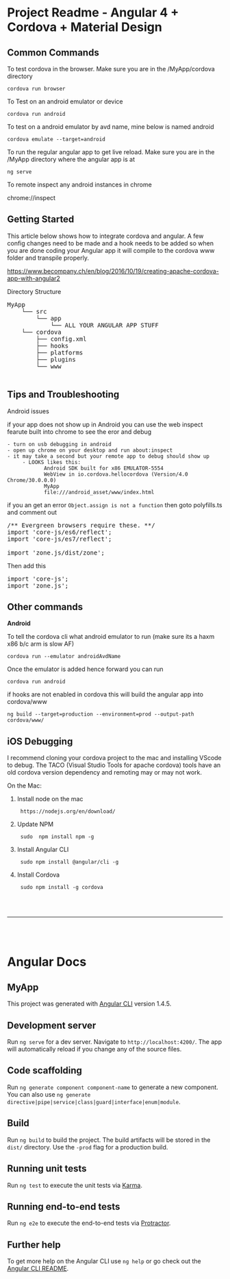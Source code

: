 Project Readme - Angular 4 + Cordova + Material Design
=======================================================

## Common Commands

To test cordova in the browser. Make sure you are in the /MyApp/cordova directory

`cordova run browser`

To Test on an android emulator or device

`cordova run android`

To test on a android emulator by avd name, mine below is named android

`cordova emulate --target=android`

To run the regular angular app to get live reload. Make sure you are in the /MyApp directory where the angular app is at

`ng serve`

To remote inspect any android instances in chrome

chrome://inspect

## Getting Started 

This article below shows how to integrate cordova and angular. A few config changes need to be made and a hook needs to be added so when you are done coding your Angular app it will compile to the cordova www folder and transpile properly.

https://www.becompany.ch/en/blog/2016/10/19/creating-apache-cordova-app-with-angular2

Directory Structure

<pre>
MyApp
    └── src
        └── app
            └── ALL YOUR ANGULAR APP STUFF
    └── cordova
        ├── config.xml
        ├── hooks
        ├── platforms
        ├── plugins
        └── www

</pre>

## Tips and Troubleshooting
Android issues

if your app does not show up in Android you can use the web inspect fearute built into chrome to see the eror and debug

    - turn on usb debugging in android
    - open up chrome on your desktop and run about:inspect
    - it may take a second but your remote app to debug should show up
         - LOOKS likes this:
                Android SDK built for x86 EMULATOR-5554
                WebView in io.cordova.hellocordova (Version/4.0 Chrome/30.0.0.0)
                MyApp
                file:///android_asset/www/index.html


if you an get an error `Object.assign is not a function` 
then goto polyfills.ts and comment out

<pre>
/** Evergreen browsers require these. **/
import 'core-js/es6/reflect';
import 'core-js/es7/reflect';

import 'zone.js/dist/zone'; 
</pre>

Then add this 
<pre>
import 'core-js';
import 'zone.js';
</pre>



## Other commands

**Android**

To tell the cordova cli what android emulator to run (make sure its a haxm x86 b/c arm is slow AF)

    cordova run --emulator androidAvdName

Once the emulator is added hence forward you can run

    cordova run android

if hooks are not enabled in cordova this will build the angular app into cordova/www

    ng build --target=production --environment=prod --output-path cordova/www/


## iOS Debugging

I recommend cloning your cordova project to the mac and installing VScode to debug. The TACO (Visual Studio Tools for apache cordova) tools have an old cordova version dependency and remoting may or may not work.

On the Mac:

1. Install node on the mac

        https://nodejs.org/en/download/

2. Update NPM

        sudo  npm install npm -g

3. Install Angular CLI 

        sudo npm install @angular/cli -g

4. Install Cordova

        sudo npm install -g cordova


<br/>
<br/>
<hr style="font-weight:bold"/>
<br/>
<br/>

# Angular Docs

## MyApp
This project was generated with [Angular CLI](https://github.com/angular/angular-cli) version 1.4.5.
## Development server

Run `ng serve` for a dev server. Navigate to `http://localhost:4200/`. The app will automatically reload if you change any of the source files.

## Code scaffolding

Run `ng generate component component-name` to generate a new component. You can also use `ng generate directive|pipe|service|class|guard|interface|enum|module`.

## Build

Run `ng build` to build the project. The build artifacts will be stored in the `dist/` directory. Use the `-prod` flag for a production build.

## Running unit tests

Run `ng test` to execute the unit tests via [Karma](https://karma-runner.github.io).

## Running end-to-end tests

Run `ng e2e` to execute the end-to-end tests via [Protractor](http://www.protractortest.org/).

## Further help

To get more help on the Angular CLI use `ng help` or go check out the [Angular CLI README](https://github.com/angular/angular-cli/blob/master/README.md).

